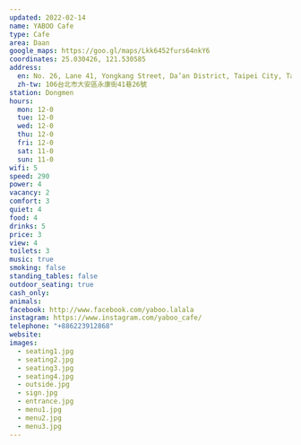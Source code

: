 ```yaml
---
updated: 2022-02-14
name: YABOO Cafe
type: Cafe
area: Daan
google_maps: https://goo.gl/maps/Lkk6452furs64nkY6
coordinates: 25.030426, 121.530585
address:
  en: No. 26, Lane 41, Yongkang Street, Da’an District, Taipei City, Taiwan 106
  zh-tw: 106台北市大安區永康街41巷26號
station: Dongmen
hours:
  mon: 12-0
  tue: 12-0
  wed: 12-0
  thu: 12-0
  fri: 12-0
  sat: 11-0
  sun: 11-0
wifi: 5
speed: 290
power: 4
vacancy: 2
comfort: 3
quiet: 4
food: 4
drinks: 5
price: 3
view: 4
toilets: 3
music: true
smoking: false
standing_tables: false
outdoor_seating: true
cash_only: 
animals: 
facebook: http://www.facebook.com/yaboo.lalala
instagram: https://www.instagram.com/yaboo_cafe/
telephone: "+886223912868"
website: 
images:
  - seating1.jpg
  - seating2.jpg
  - seating3.jpg
  - seating4.jpg
  - outside.jpg
  - sign.jpg
  - entrance.jpg
  - menu1.jpg
  - menu2.jpg
  - menu3.jpg
---
```

